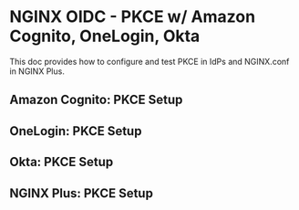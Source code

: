 # NGINX OIDC - PKCE w/ Amazon Cognito, OneLogin, Okta
This doc provides how to configure and test PKCE in IdPs and NGINX.conf in NGINX Plus.

## Amazon Cognito: PKCE Setup

## OneLogin: PKCE Setup

## Okta: PKCE Setup

## NGINX Plus: PKCE Setup

